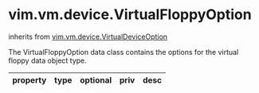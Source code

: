 vim.vm.device.VirtualFloppyOption
=================================
inherits from [vim.vm.device.VirtualDeviceOption](docs/vim.vm.device.VirtualDeviceOption.md)


The VirtualFloppyOption data class contains the options for the   virtual floppy data object type.

| property | type | optional | priv | desc |
|:---------|:-----|:---------|:-----|:-----|


